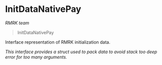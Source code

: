 # InitDataNativePay

_RMRK team_

> InitDataNativePay

Interface representation of RMRK initialization data.

_This interface provides a struct used to pack data to avoid stack too deep error for too many arguments._
